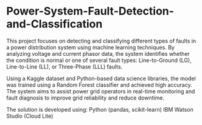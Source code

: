 # Power-System-Fault-Detection-and-Classification

This project focuses on detecting and classifying different types of faults in a power distribution system using machine learning techniques. By analyzing voltage and current phasor data, the system identifies whether the condition is normal or one of several fault types: Line-to-Ground (LG), Line-to-Line (LL), or Three-Phase (LLL) faults.

Using a Kaggle dataset and Python-based data science libraries, the model was trained using a Random Forest classifier and achieved high accuracy. The system aims to assist power grid operators in real-time monitoring and fault diagnosis to improve grid reliability and reduce downtime.

The solution is developed using:
Python (pandas, scikit-learn)
IBM Watson Studio (Cloud Lite)
